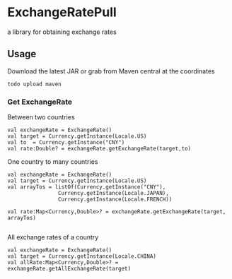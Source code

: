 # ExchangeRatePull

a library for obtaining exchange rates

## Usage

Download the latest JAR or grab from Maven central at the coordinates 
```
todo upload maven
```

### Get ExchangeRate

Between two countries
```
val exchangeRate = ExchangeRate()
val target = Currency.getInstance(Locale.US)
val to  = Currency.getInstance("CNY")
val rate:Double? = exchangeRate.getExchangeRate(target,to)

```

One country to many countries

```
val exchangeRate = ExchangeRate()
val target = Currency.getInstance(Locale.US)
val arrayTos = listOf(Currency.getInstance("CNY"),
                Currency.getInstance(Locale.JAPAN),
                Currency.getInstance(Locale.FRENCH))

val rate:Map<Currency,Double>? = exchangeRate.getExchangeRate(target, arrayTos)
 
```

All exchange rates of a country


```
val exchangeRate = ExchangeRate()
val target = Currency.getInstance(Locale.CHINA)
val allRate:Map<Currency,Double>? = exchangeRate.getAllExchangeRate(target)

```
